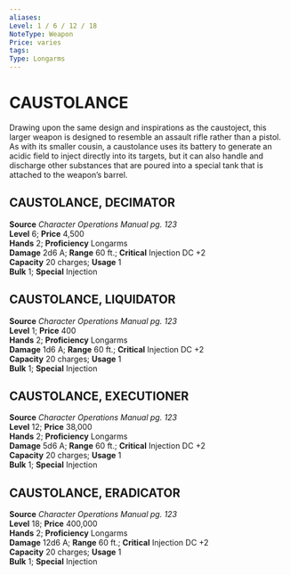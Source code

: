```yaml
---
aliases: 
Level: 1 / 6 / 12 / 18
NoteType: Weapon
Price: varies
tags: 
Type: Longarms
---
```

# CAUSTOLANCE
Drawing upon the same design and inspirations as the caustoject, this larger weapon is designed to resemble an assault rifle rather than a pistol. As with its smaller cousin, a caustolance uses its battery to generate an acidic field to inject directly into its targets, but it can also handle and discharge other substances that are poured into a special tank that is attached to the weapon’s barrel.  

##  CAUSTOLANCE, DECIMATOR

**Source** _Character Operations Manual pg. 123_  
**Level** 6; **Price** 4,500  
**Hands** 2; **Proficiency** Longarms  
**Damage** 2d6 A; **Range** 60 ft.; **Critical** Injection DC +2  
**Capacity** 20 charges; **Usage** 1  
**Bulk** 1; **Special** Injection

##  CAUSTOLANCE, LIQUIDATOR

**Source** _Character Operations Manual pg. 123_  
**Level** 1; **Price** 400  
**Hands** 2; **Proficiency** Longarms  
**Damage** 1d6 A; **Range** 60 ft.; **Critical** Injection DC +2  
**Capacity** 20 charges; **Usage** 1  
**Bulk** 1; **Special** Injection

##  CAUSTOLANCE, EXECUTIONER

**Source** _Character Operations Manual pg. 123_  
**Level** 12; **Price** 38,000  
**Hands** 2; **Proficiency** Longarms  
**Damage** 5d6 A; **Range** 60 ft.; **Critical** Injection DC +2  
**Capacity** 20 charges; **Usage** 1  
**Bulk** 1; **Special** Injection

##  CAUSTOLANCE, ERADICATOR

**Source** _Character Operations Manual pg. 123_  
**Level** 18; **Price** 400,000  
**Hands** 2; **Proficiency** Longarms  
**Damage** 12d6 A; **Range** 60 ft.; **Critical** Injection DC +2  
**Capacity** 20 charges; **Usage** 1  
**Bulk** 1; **Special** Injection
